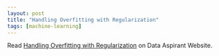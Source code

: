 ```yaml
---
layout: post
title: "Handling Overfitting with Regularization"
tags: [machine-learning]
---
```


Read [Handling Overfitting with Regularization](https://dataaspirant.com/handle-overfitting-with-regularization/) on Data Aspirant Website.
